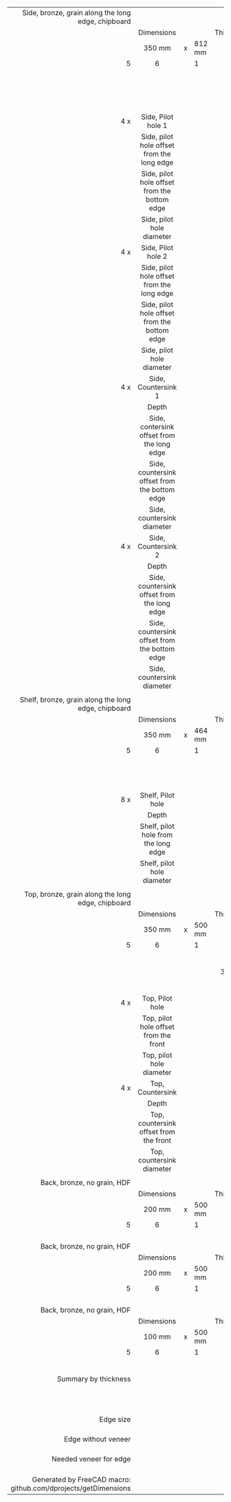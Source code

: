 |   |   |   |   |   |   |   |
|--:|:-:|---|---|--:|--:|--:|
|   Side, bronze, grain along the long edge, chipboard   |   |   |   |   |   |   |
|   |   Dimensions   |   |   |   Thickness   |   Quantity   |   m2   |
|   |   350 mm   |   x   |   812 mm   |   18 mm   |   2   |   0.5684   |
|   5   |   6   |   |   1   |   2   |   3   |   4   |
|   |   |   |   |   |   edge   |   edge   |
|   |   |   |   |   |   350 mm   |   812 mm   |
|   |   |   |   |   |   bronze   |   bronze   |
|   4 x    |   Side, Pilot hole 1   |   |   |   |   |   |
|   |   Side, pilot hole offset from the long edge   |   |   |   |   |   50 mm   |
|   |   Side, pilot hole offset from the bottom edge   |   |   |   |   |   185 mm   |
|   |   Side, pilot hole diameter   |   |   |   |   |   3 mm   |
|   4 x    |   Side, Pilot hole 2   |   |   |   |   |   |
|   |   Side, pilot hole offset from the long edge   |   |   |   |   |   50 mm   |
|   |   Side, pilot hole offset from the bottom edge   |   |   |   |   |   503 mm   |
|   |   Side, pilot hole diameter   |   |   |   |   |   3 mm   |
|   4 x    |   Side, Countersink 1   |   |   |   |   |   |
|   |   Depth   |   |   |   |   |   10 mm   |
|   |   Side, contersink offset from the long edge   |   |   |   |   |   50 mm   |
|   |   Side, countersink offset from the bottom edge   |   |   |   |   |   185 mm   |
|   |   Side, countersink diameter   |   |   |   |   |   10 mm   |
|   4 x    |   Side, Countersink 2   |   |   |   |   |   |
|   |   Depth   |   |   |   |   |   10 mm   |
|   |   Side, countersink offset from the long edge   |   |   |   |   |   50 mm   |
|   |   Side, countersink offset from the bottom edge   |   |   |   |   |   503 mm   |
|   |   Side, countersink diameter   |   |   |   |   |   10 mm   |
|   |   |   |   |   |   |   |
|   Shelf, bronze, grain along the long edge, chipboard   |   |   |   |   |   |   |
|   |   Dimensions   |   |   |   Thickness   |   Quantity   |   m2   |
|   |   350 mm   |   x   |   464 mm   |   18 mm   |   2   |   0.3248   |
|   5   |   6   |   |   1   |   2   |   3   |   4   |
|   |   |   |   |   |   edge   |   |
|   |   |   |   |   |   464 mm   |   |
|   |   |   |   |   |   bronze   |   |
|   8 x    |   Shelf, Pilot hole   |   |   |   |   |   |
|   |   Depth   |   |   |   |   |   50 mm   |
|   |   Shelf, pilot hole from the long edge   |   |   |   |   |   50 mm   |
|   |   Shelf, pilot hole diameter   |   |   |   |   |   3 mm   |
|   |   |   |   |   |   |   |
|   Top, bronze, grain along the long edge, chipboard   |   |   |   |   |   |   |
|   |   Dimensions   |   |   |   Thickness   |   Quantity   |   m2   |
|   |   350 mm   |   x   |   500 mm   |   18 mm   |   1   |   0.175   |
|   5   |   6   |   |   1   |   2   |   3   |   4   |
|   |   |   |   |   edge   |   edge   |   edge   |
|   |   |   |   |   350 mm   |   500 mm   |   350 mm   |
|   |   |   |   |   bronze   |   bronze   |   bronze   |
|   4 x    |   Top, Pilot hole   |   |   |   |   |   |
|   |   Top, pilot hole offset from the front   |   |   |   |   |   50 mm   |
|   |   Top, pilot hole diameter   |   |   |   |   |   3 mm   |
|   4 x    |   Top, Countersink   |   |   |   |   |   |
|   |   Depth   |   |   |   |   |   10 mm   |
|   |   Top, countersink offset from the front   |   |   |   |   |   50 mm   |
|   |   Top, countersink diameter   |   |   |   |   |   10 mm   |
|   |   |   |   |   |   |   |
|   Back, bronze, no grain, HDF   |   |   |   |   |   |   |
|   |   Dimensions   |   |   |   Thickness   |   Quantity   |   m2   |
|   |   200 mm   |   x   |   500 mm   |   3 mm   |   1   |   0.1   |
|   5   |   6   |   |   1   |   2   |   3   |   4   |
|   |   |   |   |   |   |   |
|   |   |   |   |   |   |   |
|   |   |   |   |   |   |   |
|   |   |   |   |   |   |   |
|   Back, bronze, no grain, HDF   |   |   |   |   |   |   |
|   |   Dimensions   |   |   |   Thickness   |   Quantity   |   m2   |
|   |   200 mm   |   x   |   500 mm   |   3 mm   |   1   |   0.1   |
|   5   |   6   |   |   1   |   2   |   3   |   4   |
|   |   |   |   |   |   |   |
|   |   |   |   |   |   |   |
|   |   |   |   |   |   |   |
|   |   |   |   |   |   |   |
|   Back, bronze, no grain, HDF   |   |   |   |   |   |   |
|   |   Dimensions   |   |   |   Thickness   |   Quantity   |   m2   |
|   |   100 mm   |   x   |   500 mm   |   3 mm   |   1   |   0.05   |
|   5   |   6   |   |   1   |   2   |   3   |   4   |
|   |   |   |   |   |   |   |
|   |   |   |   |   |   |   |
|   |   |   |   |   |   |   |
|   |   |   |   |   |   |   |
|   |   |   |   |   |   |   |
|   |   |   |   |   |   |   |
|   Summary by thickness   |   |   |   |   |   |   |
|   |   |   |   |   18 mm   |   5   |   1.0682   |
|   |   |   |   |   3 mm   |   3   |   0.25   |
|   |   |   |   |   |   |   |
|   Edge size   |   |   |   |   |   |   13.604 m   |
|   Edge without veneer   |   |   |   |   |   |   8.652 m   |
|   Needed veneer for edge   |   |   |   |   |   |   4.952 m   |
|   |   |   |   |   |   |   |
|   |   |   |   |   |   |   |
|   Generated by FreeCAD macro: github.com/dprojects/getDimensions   |   |   |   |   |   |   |
